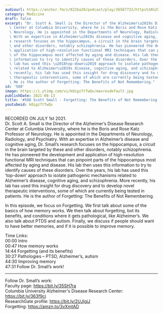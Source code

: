 ```yaml
---
audiourl: https://anchor.fm/s/822ba20/podcast/play/36587732/https%3A%2F%2Fd3ctxlq1ktw2nl.cloudfront.net%2Fstaging%2F2021-6-2%2Ff899bb53-be87-0444-aecd-7456a29d0ef6.m4a
category: Medicine
draft: false
excerpt: "Dr. Scott A. Small is the Director of the Alzheimer\u2019s Disease Research\
  \ Center at Columbia University, where he is the Boris and Rose Katz Professor of\
  \ Neurology. He is appointed in the Departments of Neurology, Radiology, and Psychiatry.\
  \ With an expertise in Alzheimer\u2019s disease and cognitive aging, Dr. Small\u2019\
  s research focuses on the hippocampus, a circuit in the brain targeted by these\
  \ and other disorders, notably schizophrenia. He has pioneered the development and\
  \ application of high-resolution functional MRI techniques that can pinpoint parts\
  \ of the hippocampus most affected by aging and disease. His lab then uses this\
  \ information to try to identify causes of these disorders. Over the years, his\
  \ lab has used this \u2018top-down\u2019 approach to isolate pathogenic mechanisms\
  \ related to Alzheimer\u2019s disease, cognitive aging, and schizophrenia. More\
  \ recently, his lab has used this insight for drug discovery and to develop novel\
  \ therapeutic interventions, some of which are currently being tested in patients.\
  \ He is the author of Forgetting: The Benefits of Not Remembering."
id: '508'
image: https://i.ytimg.com/vi/kOigz7tTwQs/maxresdefault.jpg
publishDate: 2021-08-13
title: '#508 Scott Small - Forgetting: The Benefits of Not Remembering'
youtubeid: kOigz7tTwQs
---
```

<div class="timelinks">

RECORDED ON JULY 1st 2021.  
Dr. Scott A. Small is the Director of the Alzheimer’s Disease Research Center at Columbia University, where he is the Boris and Rose Katz Professor of Neurology. He is appointed in the Departments of Neurology, Radiology, and Psychiatry. With an expertise in Alzheimer’s disease and cognitive aging, Dr. Small’s research focuses on the hippocampus, a circuit in the brain targeted by these and other disorders, notably schizophrenia. He has pioneered the development and application of high-resolution functional MRI techniques that can pinpoint parts of the hippocampus most affected by aging and disease. His lab then uses this information to try to identify causes of these disorders. Over the years, his lab has used this ‘top-down’ approach to isolate pathogenic mechanisms related to Alzheimer’s disease, cognitive aging, and schizophrenia. More recently, his lab has used this insight for drug discovery and to develop novel therapeutic interventions, some of which are currently being tested in patients. He is the author of Forgetting: The Benefits of Not Remembering.

In this episode, we focus on Forgetting. We first talk about some of the basics of how memory works. We then talk about forgetting, bot its benefits, and conditions where it gets pathological, like Alzheimer’s. We also talk about PTDS and autism. Finally, we discuss if people should want to have better memories, and if it is possible to improve memory.

Time Links:  
<time>00:00</time> Intro  
<time>00:47</time> How memory works  
<time>14:44</time> Forgetting (and its benefits)  
<time>30:27</time> Pathologies – PTSD, Alzheimer’s, autism  
<time>44:30</time> Improving memory  
<time>47:31</time> Follow Dr. Small’s work!

---

Follow Dr. Small’s work:  
Faculty page: https://bit.ly/35SH7ra  
Columbia University Alzheimer's Disease Research Center: https://bit.ly/363f9ci  
ResearchGate profile: https://bit.ly/2UJlgjJ  
Forgetting: https://amzn.to/3vXmtAD

</div>

